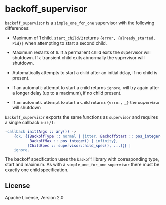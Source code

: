 backoff_supervisor
==================

`backoff_supervisor` is a `simple_one_for_one` supervisor with the
following differences:

* Maximum of 1 child. `start_child/2` returns
  `{error, {already_started, Pid}}` when attempting to start a second
  child.

* Maximum restarts of `0`. If a permanent child exits the supervisor
  will shutdown. If a transient child exits abnormally the supervisor
  will shutdown.

* Automatically attempts to start a child after an initial delay, if no
  child is present.

* If an automatic attempt to start a child returns `ignore`, will try
  again after a longer delay (up to a maximum), if no child present.

* If an automatic attempt to start a child returns `{error, _}` the
  supervisor will shutdown.

`backoff_supervisor` exports the same functions as `supervisor` and
requires a single callback `init/1`:
```erlang
-callback init(Args :: any()) ->
    {ok, {{BackoffType :: normal | jitter, BackoffStart :: pos_integer(),
           BackoffMax :: pos_integer() | infinity},
          [ChildSpec :: supervisor:child_spec(), ...]}} |
    ignore.
```

The backoff specification uses the `backoff` library with corresponding
type, start and maximum. As with a `simple_one_for_one` `supervisor`
there must be exactly one child specification.

License
-------

Apache License, Version 2.0
